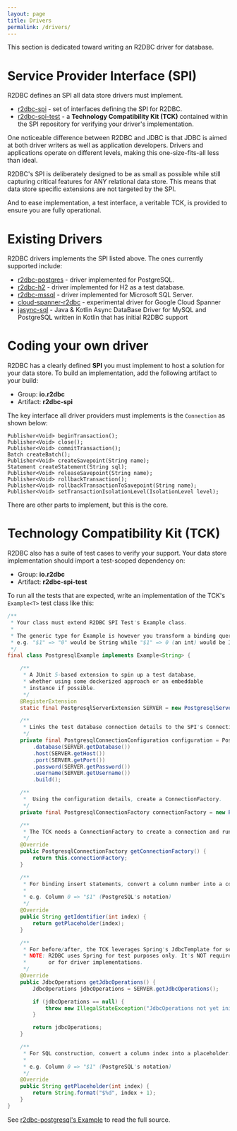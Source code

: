 ```yaml
---
layout: page
title: Drivers
permalink: /drivers/
---
```


This section is dedicated toward writing an R2DBC driver for database.

# Service Provider Interface (SPI)

R2DBC defines an SPI all data store drivers must implement.

* [r2dbc-spi](https://github.com/r2dbc/r2dbc-spi) - set of interfaces defining the SPI for R2DBC.
* [r2dbc-spi-test](https://github.com/r2dbc/r2dbc-spi/tree/master/r2dbc-spi-test) - a **Technology Compatibility Kit (TCK)** contained within the SPI repository for verifying your driver's implementation.

One noticeable difference between R2DBC and JDBC is that JDBC is aimed at both driver writers as well as application developers. Drivers and applications operate on different levels, making this one-size-fits-all less than ideal.

R2DBC's SPI is deliberately designed to be as small as possible while still capturing critical features for ANY relational data store. This means that data store specific extensions are not targeted by the SPI.

And to ease implementation, a test interface, a veritable TCK, is provided to ensure you are fully operational.

# Existing Drivers

R2DBC drivers implements the SPI listed above. The ones currently supported include:

* [r2dbc-postgres](https://github.com/r2dbc/r2dbc-postgresql) - driver implemented for PostgreSQL.
* [r2dbc-h2](https://github.com/r2dbc/r2dbc-h2) - driver implemented for H2 as a test database.
* [r2dbc-mssql](https://github.com/r2dbc/r2dbc-mssql) - driver implemented for Microsoft SQL Server.
* [cloud-spanner-r2dbc](https://github.com/GoogleCloudPlatform/cloud-spanner-r2dbc) - experimental driver for Google Cloud Spanner
* [jasync-sql](https://github.com/jasync-sql/jasync-sql) - Java & Kotlin Async DataBase Driver for MySQL and PostgreSQL written in Kotlin that has initial R2DBC support


# Coding your own driver

R2DBC has a clearly defined **SPI** you must implement to host a solution for your data store. To build an implementation, add the following artifact to your build:

* Group: **io.r2dbc**
* Artifact: **r2dbc-spi**

The key interface all driver providers must implements is the `Connection` as shown below:

```
Publisher<Void> beginTransaction();
Publisher<Void> close();
Publisher<Void> commitTransaction();
Batch createBatch();
Publisher<Void> createSavepoint(String name);
Statement createStatement(String sql);
Publisher<Void> releaseSavepoint(String name);
Publisher<Void> rollbackTransaction();
Publisher<Void> rollbackTransactionToSavepoint(String name);
Publisher<Void> setTransactionIsolationLevel(IsolationLevel level);
```

There are other parts to implement, but this is the core.

# Technology Compatibility Kit (TCK)

R2DBC also has a suite of test cases to verify your support. Your data store implementation should import a test-scoped dependency on:

* Group: **io.r2dbc**
* Artifact: **r2dbc-spi-test**

To run all the tests that are expected, write an implementation of the TCK's `Example<T>` test class like this:

```java
/**
 * Your class must extend R2DBC SPI Test's Example class.
 *
 * The generic type for Example is however you transform a binding query param into column notation,
 * e.g. "$1" => "0" would be String while "$1" => 0 (an int) would be Integer.
 */
final class PostgresqlExample implements Example<String> {

    /**
     * A JUnit 5-based extension to spin up a test database, 
     * whether using some dockerized approach or an embeddable
     * instance if possible.
     */
    @RegisterExtension
    static final PostgresqlServerExtension SERVER = new PostgresqlServerExtension();

    /**
     * Links the test database connection details to the SPI's ConnectionConfiguration.
     */
    private final PostgresqlConnectionConfiguration configuration = PostgresqlConnectionConfiguration.builder()
        .database(SERVER.getDatabase())
        .host(SERVER.getHost())
        .port(SERVER.getPort())
        .password(SERVER.getPassword())
        .username(SERVER.getUsername())
        .build();

    /**
     *  Using the configuration details, create a ConnectionFactory.
     */
    private final PostgresqlConnectionFactory connectionFactory = new PostgresqlConnectionFactory(this.configuration);

    /**
     * The TCK needs a ConnectionFactory to create a connection and run all of its tests.
     */
    @Override
    public PostgresqlConnectionFactory getConnectionFactory() {
        return this.connectionFactory;
    }

    /**
     * For binding insert statements, convert a column number into a column identifier.
     * 
     * e.g. Column 0 => "$1" (PostgreSQL's notation)
     */
    @Override
    public String getIdentifier(int index) {
        return getPlaceholder(index);
    }

    /**
     * For before/after, the TCK leverages Spring's JdbcTemplate for setup and teardown.
     * NOTE: R2DBC uses Spring for test purposes only. It's NOT required in either the SPI itself,
     *       or for driver implementations.
     */
    @Override
    public JdbcOperations getJdbcOperations() {
        JdbcOperations jdbcOperations = SERVER.getJdbcOperations();

        if (jdbcOperations == null) {
            throw new IllegalStateException("JdbcOperations not yet initialized");
        }

        return jdbcOperations;
    }

    /**
     * For SQL construction, convert a column index into a placeholder.
     * 
     * e.g. Column 0 => "$1" (PostgreSQL's notation)
     */
    @Override
    public String getPlaceholder(int index) {
        return String.format("$%d", index + 1);
    }
}
```

See [r2dbc-postgresql's Example](https://github.com/r2dbc/r2dbc-postgresql/blob/master/src/test/java/io/r2dbc/postgresql/PostgresqlExample.java) to read the full source.
